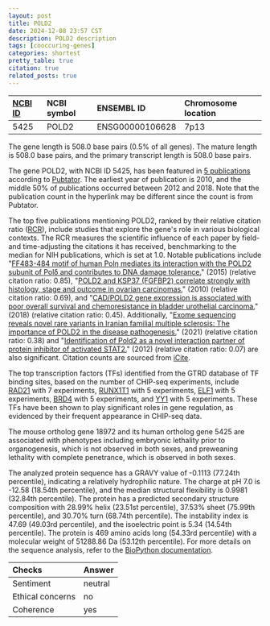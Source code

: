 ```yaml
---
layout: post
title: POLD2
date: 2024-12-08 23:57 CST
description: POLD2 description
tags: [cooccuring-genes]
categories: shortest
pretty_table: true
citation: true
related_posts: true
---
```




| [NCBI ID](https://www.ncbi.nlm.nih.gov/gene/5425) | NCBI symbol | ENSEMBL ID | Chromosome location |
| :-------- | :------- | :-------- | :------- |
| 5425  | POLD2 | ENSG00000106628 | 7p13 |



The gene length is 508.0 base pairs (0.5% of all genes). The mature length is 508.0 base pairs, and the primary transcript length is 508.0 base pairs.


The gene POLD2, with NCBI ID 5425, has been featured in [5 publications](https://pubmed.ncbi.nlm.nih.gov/?term=%22POLD2%22) according to [Pubtator](https://academic.oup.com/nar/article/47/W1/W587/5494727). The earliest year of publication is 2010, and the middle 50% of publications occurred between 2012 and 2018. Note that the publication count in the hyperlink may be different since the count is from Pubtator.


The top five publications mentioning POLD2, ranked by their relative citation ratio ([RCR](https://journals.plos.org/plosbiology/article?id=10.1371/journal.pbio.1002541)), include studies that explore the gene's role in various biological contexts. The RCR measures the scientific influence of each paper by field- and time-adjusting the citations it has received, benchmarking to the median for NIH publications, which is set at 1.0. Notable publications include "[FF483-484 motif of human Polη mediates its interaction with the POLD2 subunit of Polδ and contributes to DNA damage tolerance.](https://pubmed.ncbi.nlm.nih.gov/25662213)" (2015) (relative citation ratio: 0.85), "[POLD2 and KSP37 (FGFBP2) correlate strongly with histology, stage and outcome in ovarian carcinomas.](https://pubmed.ncbi.nlm.nih.gov/21079801)" (2010) (relative citation ratio: 0.69), and "[CAD/POLD2 gene expression is associated with poor overall survival and chemoresistance in bladder urothelial carcinoma.](https://pubmed.ncbi.nlm.nih.gov/30038717)" (2018) (relative citation ratio: 0.45). Additionally, "[Exome sequencing reveals novel rare variants in Iranian familial multiple sclerosis: The importance of POLD2 in the disease pathogenesis.](https://pubmed.ncbi.nlm.nih.gov/34116171)" (2021) (relative citation ratio: 0.38) and "[Identification of Pold2 as a novel interaction partner of protein inhibitor of activated STAT2.](https://pubmed.ncbi.nlm.nih.gov/22824807)" (2012) (relative citation ratio: 0.07) are also significant. Citation counts are sourced from [iCite](https://icite.od.nih.gov).





The top transcription factors (TFs) identified from the GTRD database of TF binding sites, based on the number of CHIP-seq experiments, include [RAD21](https://www.ncbi.nlm.nih.gov/gene/5885) with 7 experiments, [RUNX1T1](https://www.ncbi.nlm.nih.gov/gene/862) with 5 experiments, [ELF1](https://www.ncbi.nlm.nih.gov/gene/1997) with 5 experiments, [BRD4](https://www.ncbi.nlm.nih.gov/gene/23476) with 5 experiments, and [YY1](https://www.ncbi.nlm.nih.gov/gene/7528) with 5 experiments. These TFs have been shown to play significant roles in gene regulation, as evidenced by their frequent appearance in CHIP-seq data.








The mouse ortholog gene 18972 and its human ortholog gene 5425 are associated with phenotypes including embryonic lethality prior to organogenesis, which is not observed in both sexes, and preweaning lethality with complete penetrance, which is observed in both sexes.


The analyzed protein sequence has a GRAVY value of -0.1113 (77.24th percentile), indicating a relatively hydrophilic nature. The charge at pH 7.0 is -12.58 (18.54th percentile), and the median structural flexibility is 0.9981 (32.84th percentile). The protein has a predicted secondary structure composition with 28.99% helix (23.51st percentile), 37.53% sheet (75.99th percentile), and 30.70% turn (68.74th percentile). The instability index is 47.69 (49.03rd percentile), and the isoelectric point is 5.34 (14.54th percentile). The protein is 469 amino acids long (54.33rd percentile) with a molecular weight of 51288.86 Da (53.12th percentile). For more details on the sequence analysis, refer to the [BioPython documentation](https://biopython.org/docs/1.75/api/Bio.SeqUtils.ProtParam.html).



| Checks    | Answer |
| :-------- | :------- |
| Sentiment  | neutral   |
| Ethical concerns | no     |
| Coherence    | yes    |